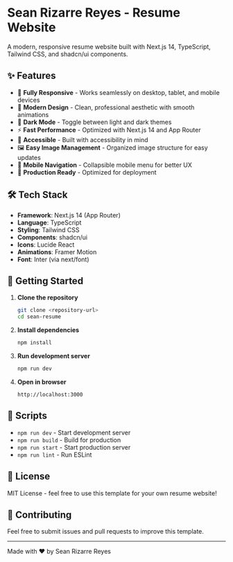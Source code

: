 # Sean Rizarre Reyes - Resume Website

A modern, responsive resume website built with Next.js 14, TypeScript, Tailwind CSS, and shadcn/ui components.

## ✨ Features

- 📱 **Fully Responsive** - Works seamlessly on desktop, tablet, and mobile devices
- 🎨 **Modern Design** - Clean, professional aesthetic with smooth animations
- 🌙 **Dark Mode** - Toggle between light and dark themes
- ⚡ **Fast Performance** - Optimized with Next.js 14 and App Router
- 🎯 **Accessible** - Built with accessibility in mind
- 🖼️ **Easy Image Management** - Organized image structure for easy updates
- 📱 **Mobile Navigation** - Collapsible mobile menu for better UX
- 🚀 **Production Ready** - Optimized for deployment

## 🛠️ Tech Stack

- **Framework**: Next.js 14 (App Router)
- **Language**: TypeScript
- **Styling**: Tailwind CSS
- **Components**: shadcn/ui
- **Icons**: Lucide React
- **Animations**: Framer Motion
- **Font**: Inter (via next/font)

## 🚀 Getting Started

1. **Clone the repository**
   ```bash
   git clone <repository-url>
   cd sean-resume
   ```

2. **Install dependencies**
   ```bash
   npm install
   ```

3. **Run development server**
   ```bash
   npm run dev
   ```

4. **Open in browser**
   ```
   http://localhost:3000
   ```
## 🔧 Scripts

- `npm run dev` - Start development server
- `npm run build` - Build for production
- `npm run start` - Start production server
- `npm run lint` - Run ESLint

## 📄 License

MIT License - feel free to use this template for your own resume website!

## 🤝 Contributing

Feel free to submit issues and pull requests to improve this template.

---

Made with ❤️ by Sean Rizarre Reyes
